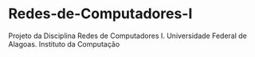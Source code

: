 Redes-de-Computadores-I
=======================

Projeto da Disciplina Redes de Computadores I. Universidade Federal de Alagoas. Instituto da Computação
